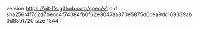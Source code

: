 version https://git-lfs.github.com/spec/v1
oid sha256:4f7c2d7becd4f74384fb0f62e3047aa870e5875d0cea9dc169339ab0d83b1720
size 1544
